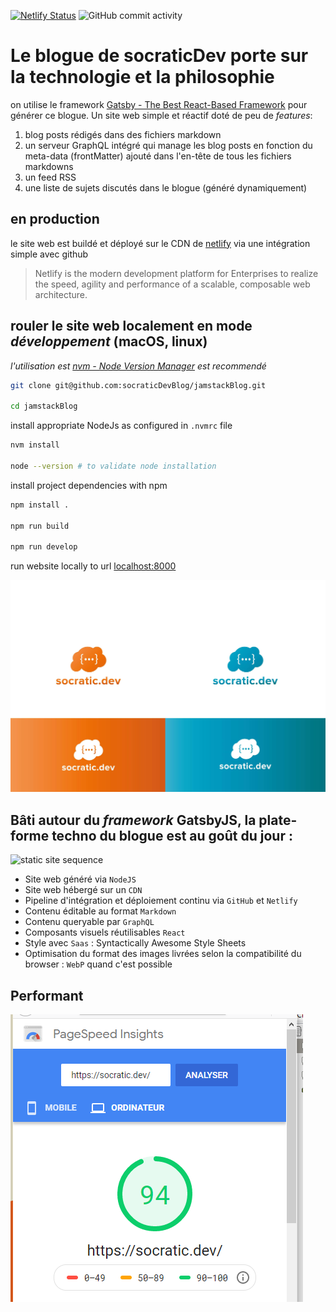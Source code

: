 [![Netlify Status](https://api.netlify.com/api/v1/badges/5649699f-11d8-4880-befe-755133eccba8/deploy-status)](https://app.netlify.com/sites/modest-hugle-a4dc07/deploys)
![GitHub commit activity](https://img.shields.io/github/commit-activity/y/socraticDevBlog/jamstackBlog?style=plastic)

# Le blogue de socraticDev porte sur la technologie et la philosophie

on utilise le framework [Gatsby - The Best React-Based
Framework](https://www.gatsbyjs.com/) pour générer ce blogue. Un site web
simple et réactif doté de peu de _features_:

1. blog posts rédigés dans des fichiers markdown
2. un serveur GraphQL intégré qui manage les blog posts en fonction du
   meta-data (frontMatter) ajouté dans l'en-tête de tous les fichiers markdowns
3. un feed RSS
4. une liste de sujets discutés dans le blogue (généré dynamiquement)

## en production

le site web est buildé et déployé sur le CDN de
[netlify](https://www.netlify.com/) via une intégration simple avec github

> Netlify is the modern development platform for Enterprises to realize the speed, agility and performance of a scalable, composable web architecture.

## rouler le site web localement en mode _développement_ (macOS, linux)

_l'utilisation est [nvm - Node Version Manager](https://github.com/nvm-sh/nvm)
est recommendé_

```bash
git clone git@github.com:socraticDevBlog/jamstackBlog.git

cd jamstackBlog
```

install appropriate NodeJs as configured in `.nvmrc` file

```bash
nvm install

node --version # to validate node installation
```

install project dependencies with npm

```bash
npm install .

npm run build

npm run develop
```

run website locally to url [localhost:8000](http://localhost:8000)

![assets de socraticDev](src/images/assets.jpeg?raw=true)

## Bâti autour du _framework_ GatsbyJS, la plate-forme techno du blogue est au goût du jour :

![static site sequence](https://dzone.com/storage/temp/11453293-static-site-generator.jpg)

- Site web généré via `NodeJS`
- Site web hébergé sur un `CDN`
- Pipeline d'intégration et déploiement continu via `GitHub` et `Netlify`
- Contenu éditable au format `Markdown`
- Contenu queryable par `GraphQL`
- Composants visuels réutilisables `React`
- Style avec `Saas` : Syntactically Awesome Style Sheets
- Optimisation du format des images livrées selon la compatibilité du browser : `WebP` quand c'est possible

## Performant

![Métrique de performance du site](src/images/pageSpeedDesktop.png?raw=true)
